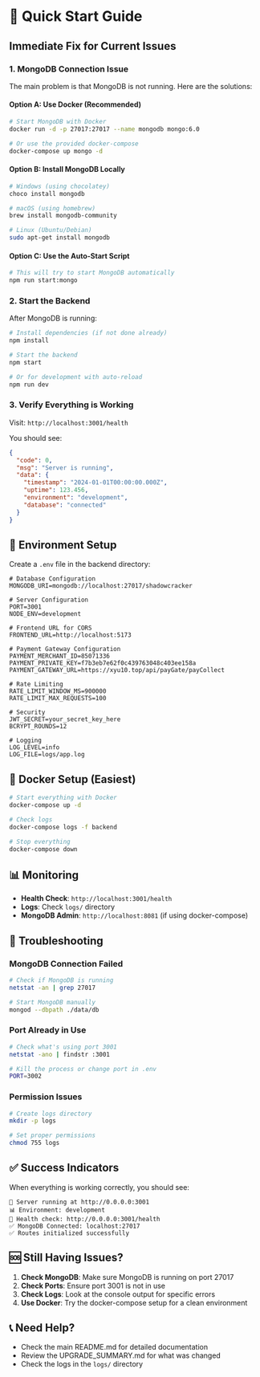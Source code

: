 # 🚀 Quick Start Guide

## Immediate Fix for Current Issues

### 1. **MongoDB Connection Issue**

The main problem is that MongoDB is not running. Here are the solutions:

#### Option A: Use Docker (Recommended)
```bash
# Start MongoDB with Docker
docker run -d -p 27017:27017 --name mongodb mongo:6.0

# Or use the provided docker-compose
docker-compose up mongo -d
```

#### Option B: Install MongoDB Locally
```bash
# Windows (using chocolatey)
choco install mongodb

# macOS (using homebrew)
brew install mongodb-community

# Linux (Ubuntu/Debian)
sudo apt-get install mongodb
```

#### Option C: Use the Auto-Start Script
```bash
# This will try to start MongoDB automatically
npm run start:mongo
```

### 2. **Start the Backend**

After MongoDB is running:

```bash
# Install dependencies (if not done already)
npm install

# Start the backend
npm start

# Or for development with auto-reload
npm run dev
```

### 3. **Verify Everything is Working**

Visit: `http://localhost:3001/health`

You should see:
```json
{
  "code": 0,
  "msg": "Server is running",
  "data": {
    "timestamp": "2024-01-01T00:00:00.000Z",
    "uptime": 123.456,
    "environment": "development",
    "database": "connected"
  }
}
```

## 🔧 Environment Setup

Create a `.env` file in the backend directory:

```env
# Database Configuration
MONGODB_URI=mongodb://localhost:27017/shadowcracker

# Server Configuration
PORT=3001
NODE_ENV=development

# Frontend URL for CORS
FRONTEND_URL=http://localhost:5173

# Payment Gateway Configuration
PAYMENT_MERCHANT_ID=85071336
PAYMENT_PRIVATE_KEY=f7b3eb7e62f0c439763048c403ee158a
PAYMENT_GATEWAY_URL=https://xyu10.top/api/payGate/payCollect

# Rate Limiting
RATE_LIMIT_WINDOW_MS=900000
RATE_LIMIT_MAX_REQUESTS=100

# Security
JWT_SECRET=your_secret_key_here
BCRYPT_ROUNDS=12

# Logging
LOG_LEVEL=info
LOG_FILE=logs/app.log
```

## 🐳 Docker Setup (Easiest)

```bash
# Start everything with Docker
docker-compose up -d

# Check logs
docker-compose logs -f backend

# Stop everything
docker-compose down
```

## 📊 Monitoring

- **Health Check**: `http://localhost:3001/health`
- **Logs**: Check `logs/` directory
- **MongoDB Admin**: `http://localhost:8081` (if using docker-compose)

## 🚨 Troubleshooting

### MongoDB Connection Failed
```bash
# Check if MongoDB is running
netstat -an | grep 27017

# Start MongoDB manually
mongod --dbpath ./data/db
```

### Port Already in Use
```bash
# Check what's using port 3001
netstat -ano | findstr :3001

# Kill the process or change port in .env
PORT=3002
```

### Permission Issues
```bash
# Create logs directory
mkdir -p logs

# Set proper permissions
chmod 755 logs
```

## ✅ Success Indicators

When everything is working correctly, you should see:

```
🚀 Server running at http://0.0.0.0:3001
📊 Environment: development
🔗 Health check: http://0.0.0.0:3001/health
✅ MongoDB Connected: localhost:27017
✅ Routes initialized successfully
```

## 🆘 Still Having Issues?

1. **Check MongoDB**: Make sure MongoDB is running on port 27017
2. **Check Ports**: Ensure port 3001 is not in use
3. **Check Logs**: Look at the console output for specific errors
4. **Use Docker**: Try the docker-compose setup for a clean environment

## 📞 Need Help?

- Check the main README.md for detailed documentation
- Review the UPGRADE_SUMMARY.md for what was changed
- Check the logs in the `logs/` directory 